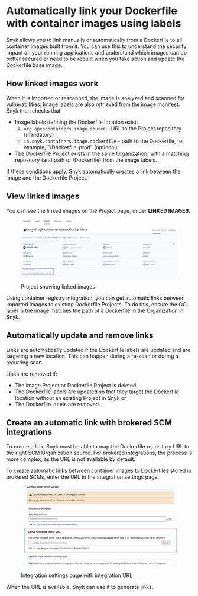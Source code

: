 # Automatically link your Dockerfile with container images using labels

Snyk allows you to link manually or automatically from a Dockerfile to all container images built from it. You can use this to understand the security impact on your running applications and understand which images can be better secured or need to be rebuilt when you take action and update the Dockerfile base image.

## How linked images work

When it is imported or rescanned, the image is analyzed and scanned for vulnerabilities. Image labels are also retrieved from the image manifest. Snyk then checks that:

* Image labels defining the Dockerfile location exist:
  * `org.opencontainers.image.source` - URL to the Project repository (mandatory)
  * `io.snyk.containers.image.dockerfile` - path to the Dockerfile, for example, "/Dockerfile-prod" (optional)
* The Dockerfile Project exists in the same Organization, with a matching repository (and path or /Dockerfile) from the image labels.

If these conditions apply, Snyk automatically creates a link between the image and the Dockerfile Project.

## View linked images

You can see the linked images on the Project page, under **LINKED IMAGES.**

<figure><img src="../../../.gitbook/assets/mceclip3.png" alt="Project showing linked images"><figcaption><p>Project showing linked images</p></figcaption></figure>

Using container registry integration, you can get automatic links between imported images to existing Dockerfile Projects. To do this, ensure the OCI label in the image matches the path of a Dockerfile in the Organization in Snyk.

## Automatically update and remove links

Links are automatically updated if the Dockerfile labels are updated and are targeting a new location. This can happen during a re-scan or during a recurring scan.

Links are removed if:

* The image Project or Dockerfile Project is deleted.
* The Dockerfile labels are updated so that they target the Dockerfile location without an existing Project in Snyk or
* The Dockerfile labels are removed.

## Create an automatic link with brokered SCM integrations

To create a link, Snyk must be able to map the Dockerfile repository URL to the right SCM Organization source. For brokered integrations, the process is more complex, as the URL is not available by default.

To create automatic links between container images to Dockerfiles stored in brokered SCMs, enter the URL in the integration settings page.

<figure><img src="../../../.gitbook/assets/mceclip0-4-.png" alt="Integration page settings with integration URL"><figcaption><p>Integration settings page with integration URL</p></figcaption></figure>

When the URL is available, Snyk can use it to generate links.
